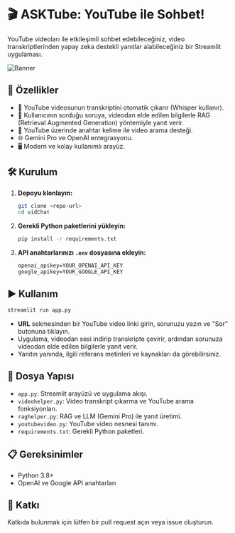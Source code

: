 # 🎬 ASKTube: YouTube ile Sohbet!

YouTube videoları ile etkileşimli sohbet edebileceğiniz, video transkriptlerinden yapay zeka destekli yanıtlar alabileceğiniz bir Streamlit uygulaması.

![Banner](./img/app_banner.png)

## 🚀 Özellikler

- 🎤 YouTube videosunun transkriptini otomatik çıkarır (Whisper kullanır).
- 🤖 Kullanıcının sorduğu soruya, videodan elde edilen bilgilerle RAG (Retrieval Augmented Generation) yöntemiyle yanıt verir.
- 🔎 YouTube üzerinde anahtar kelime ile video arama desteği.
- 🌐 Gemini Pro ve OpenAI entegrasyonu.
- 🖥️ Modern ve kolay kullanımlı arayüz.

## 🛠️ Kurulum

1. **Depoyu klonlayın:**

   ```sh
   git clone <repo-url>
   cd vidChat
   ```

2. **Gerekli Python paketlerini yükleyin:**

   ```sh
   pip install -r requirements.txt
   ```

3. **API anahtarlarınızı `.env` dosyasına ekleyin:**

   ```env
   openai_apikey=YOUR_OPENAI_API_KEY
   google_apikey=YOUR_GOOGLE_API_KEY
   ```

## ▶️ Kullanım

```sh
streamlit run app.py
```

- **URL** sekmesinden bir YouTube video linki girin, sorunuzu yazın ve "Sor" butonuna tıklayın.
- Uygulama, videodan sesi indirip transkripte çevirir, ardından sorunuza videodan elde edilen bilgilerle yanıt verir.
- Yanıtın yanında, ilgili referans metinleri ve kaynakları da görebilirsiniz.

## 📁 Dosya Yapısı

- `app.py`: Streamlit arayüzü ve uygulama akışı.
- `videohelper.py`: Video transkript çıkarma ve YouTube arama fonksiyonları.
- `raghelper.py`: RAG ve LLM (Gemini Pro) ile yanıt üretimi.
- `youtubevideo.py`: YouTube video nesnesi tanımı.
- `requirements.txt`: Gerekli Python paketleri.

## 📋 Gereksinimler

- Python 3.8+
- OpenAI ve Google API anahtarları

## 🤝 Katkı

Katkıda bulunmak için lütfen bir pull request açın veya issue oluşturun.
